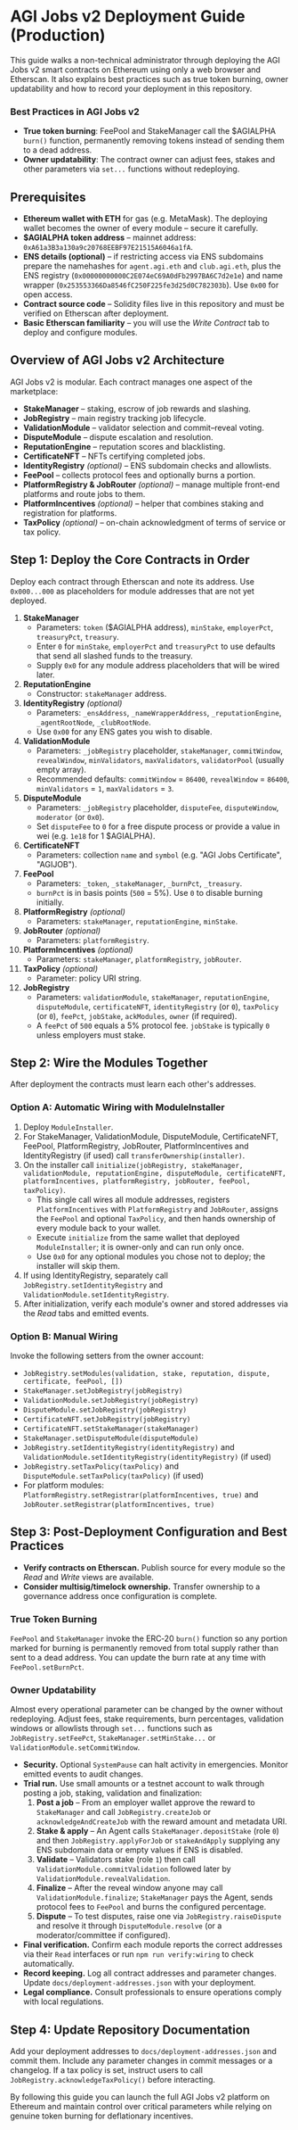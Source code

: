 # AGI Jobs v2 Deployment Guide (Production)

This guide walks a non-technical administrator through deploying the AGI Jobs v2 smart contracts on Ethereum using only a web browser and Etherscan.  It also explains best practices such as true token burning, owner updatability and how to record your deployment in this repository.

### Best Practices in AGI Jobs v2
- **True token burning**: FeePool and StakeManager call the $AGIALPHA `burn()` function, permanently removing tokens instead of sending them to a dead address.
- **Owner updatability**: The contract owner can adjust fees, stakes and other parameters via `set...` functions without redeploying.

## Prerequisites
- **Ethereum wallet with ETH** for gas (e.g. MetaMask).  The deploying wallet becomes the owner of every module – secure it carefully.
- **$AGIALPHA token address** – mainnet address: `0xA61a3B3a130a9c20768EEBF97E21515A6046a1fA`.
- **ENS details (optional)** – if restricting access via ENS subdomains prepare the namehashes for `agent.agi.eth` and `club.agi.eth`, plus the ENS registry (`0x00000000000C2E074eC69A0dFb2997BA6C7d2e1e`) and name wrapper (`0x253553366Da8546fC250F225fe3d25d0C782303b`).  Use `0x00` for open access.
- **Contract source code** – Solidity files live in this repository and must be verified on Etherscan after deployment.
- **Basic Etherscan familiarity** – you will use the *Write Contract* tab to deploy and configure modules.

## Overview of AGI Jobs v2 Architecture
AGI Jobs v2 is modular.  Each contract manages one aspect of the marketplace:
- **StakeManager** – staking, escrow of job rewards and slashing.
- **JobRegistry** – main registry tracking job lifecycle.
- **ValidationModule** – validator selection and commit–reveal voting.
- **DisputeModule** – dispute escalation and resolution.
- **ReputationEngine** – reputation scores and blacklisting.
- **CertificateNFT** – NFTs certifying completed jobs.
- **IdentityRegistry** *(optional)* – ENS subdomain checks and allowlists.
- **FeePool** – collects protocol fees and optionally burns a portion.
- **PlatformRegistry & JobRouter** *(optional)* – manage multiple front-end platforms and route jobs to them.
- **PlatformIncentives** *(optional)* – helper that combines staking and registration for platforms.
- **TaxPolicy** *(optional)* – on-chain acknowledgment of terms of service or tax policy.

## Step 1: Deploy the Core Contracts in Order
Deploy each contract through Etherscan and note its address.  Use `0x000...000` as placeholders for module addresses that are not yet deployed.

1. **StakeManager**
   - Parameters: `token` ($AGIALPHA address), `minStake`, `employerPct`, `treasuryPct`, `treasury`.
   - Enter `0` for `minStake`, `employerPct` and `treasuryPct` to use defaults that send all slashed funds to the treasury.
   - Supply `0x0` for any module address placeholders that will be wired later.
2. **ReputationEngine**
   - Constructor: `stakeManager` address.
3. **IdentityRegistry** *(optional)*
   - Parameters: `_ensAddress`, `_nameWrapperAddress`, `_reputationEngine`, `_agentRootNode`, `_clubRootNode`.
   - Use `0x00` for any ENS gates you wish to disable.
4. **ValidationModule**
   - Parameters: `_jobRegistry` placeholder, `stakeManager`, `commitWindow`, `revealWindow`, `minValidators`, `maxValidators`, `validatorPool` (usually empty array).
   - Recommended defaults: `commitWindow` = `86400`, `revealWindow` = `86400`, `minValidators` = `1`, `maxValidators` = `3`.
5. **DisputeModule**
   - Parameters: `_jobRegistry` placeholder, `disputeFee`, `disputeWindow`, `moderator` (or `0x0`).
   - Set `disputeFee` to `0` for a free dispute process or provide a value in wei (e.g. `1e18` for 1 $AGIALPHA).
6. **CertificateNFT**
   - Parameters: collection `name` and `symbol` (e.g. "AGI Jobs Certificate", "AGIJOB").
7. **FeePool**
   - Parameters: `_token`, `_stakeManager`, `_burnPct`, `_treasury`.
   - `burnPct` is in basis points (`500` = 5%).  Use `0` to disable burning initially.
8. **PlatformRegistry** *(optional)*
   - Parameters: `stakeManager`, `reputationEngine`, `minStake`.
9. **JobRouter** *(optional)*
   - Parameters: `platformRegistry`.
10. **PlatformIncentives** *(optional)*
    - Parameters: `stakeManager`, `platformRegistry`, `jobRouter`.
11. **TaxPolicy** *(optional)*
    - Parameter: policy URI string.
12. **JobRegistry**
    - Parameters: `validationModule`, `stakeManager`, `reputationEngine`, `disputeModule`, `certificateNFT`, `identityRegistry` (or `0`), `taxPolicy` (or `0`), `feePct`, `jobStake`, `ackModules`, `owner` (if required).
    - A `feePct` of `500` equals a 5% protocol fee.  `jobStake` is typically `0` unless employers must stake.

## Step 2: Wire the Modules Together
After deployment the contracts must learn each other's addresses.

### Option A: Automatic Wiring with ModuleInstaller
1. Deploy `ModuleInstaller`.
2. For StakeManager, ValidationModule, DisputeModule, CertificateNFT, FeePool, PlatformRegistry, JobRouter, PlatformIncentives and IdentityRegistry (if used) call `transferOwnership(installer)`.
3. On the installer call `initialize(jobRegistry, stakeManager, validationModule, reputationEngine, disputeModule, certificateNFT, platformIncentives, platformRegistry, jobRouter, feePool, taxPolicy)`.
   - This single call wires all module addresses, registers `PlatformIncentives` with `PlatformRegistry` and `JobRouter`, assigns the `FeePool` and optional `TaxPolicy`, and then hands ownership of every module back to your wallet.
   - Execute `initialize` from the same wallet that deployed `ModuleInstaller`; it is owner-only and can run only once.
   - Use `0x0` for any optional modules you chose not to deploy; the installer will skip them.
4. If using IdentityRegistry, separately call `JobRegistry.setIdentityRegistry` and `ValidationModule.setIdentityRegistry`.
5. After initialization, verify each module's owner and stored addresses via the *Read* tabs and emitted events.

### Option B: Manual Wiring
Invoke the following setters from the owner account:
- `JobRegistry.setModules(validation, stake, reputation, dispute, certificate, feePool, [])`
- `StakeManager.setJobRegistry(jobRegistry)`
- `ValidationModule.setJobRegistry(jobRegistry)`
- `DisputeModule.setJobRegistry(jobRegistry)`
- `CertificateNFT.setJobRegistry(jobRegistry)`
- `CertificateNFT.setStakeManager(stakeManager)`
- `StakeManager.setDisputeModule(disputeModule)`
- `JobRegistry.setIdentityRegistry(identityRegistry)` and `ValidationModule.setIdentityRegistry(identityRegistry)` (if used)
- `JobRegistry.setTaxPolicy(taxPolicy)` and `DisputeModule.setTaxPolicy(taxPolicy)` (if used)
- For platform modules: `PlatformRegistry.setRegistrar(platformIncentives, true)` and `JobRouter.setRegistrar(platformIncentives, true)`

## Step 3: Post-Deployment Configuration and Best Practices
- **Verify contracts on Etherscan.**  Publish source for every module so the *Read* and *Write* views are available.
- **Consider multisig/timelock ownership.**  Transfer ownership to a governance address once configuration is complete.
### True Token Burning
`FeePool` and `StakeManager` invoke the ERC‑20 `burn()` function so any portion marked for burning is permanently removed from total supply rather than sent to a dead address.  You can update the burn rate at any time with `FeePool.setBurnPct`.

### Owner Updatability
Almost every operational parameter can be changed by the owner without redeploying.  Adjust fees, stake requirements, burn percentages, validation windows or allowlists through `set...` functions such as `JobRegistry.setFeePct`, `StakeManager.setMinStake...` or `ValidationModule.setCommitWindow`.

- **Security.**  Optional `SystemPause` can halt activity in emergencies.  Monitor emitted events to audit changes.
- **Trial run.**  Use small amounts or a testnet account to walk through posting a job, staking, validation and finalization:
   1. **Post a job** – From an employer wallet approve the reward to `StakeManager` and call `JobRegistry.createJob` or `acknowledgeAndCreateJob` with the reward amount and metadata URI.
   2. **Stake & apply** – An Agent calls `StakeManager.depositStake` (role `0`) and then `JobRegistry.applyForJob` or `stakeAndApply` supplying any ENS subdomain data or empty values if ENS is disabled.
   3. **Validate** – Validators stake (role `1`) then call `ValidationModule.commitValidation` followed later by `ValidationModule.revealValidation`.
   4. **Finalize** – After the reveal window anyone may call `ValidationModule.finalize`; `StakeManager` pays the Agent, sends protocol fees to `FeePool` and burns the configured percentage.
   5. **Dispute** – To test disputes, raise one via `JobRegistry.raiseDispute` and resolve it through `DisputeModule.resolve` (or a moderator/committee if configured).
- **Final verification.**  Confirm each module reports the correct addresses via their `Read` interfaces or run `npm run verify:wiring` to check automatically.
- **Record keeping.**  Log all contract addresses and parameter changes.  Update `docs/deployment-addresses.json` with your deployment.
- **Legal compliance.**  Consult professionals to ensure operations comply with local regulations.

## Step 4: Update Repository Documentation
Add your deployment addresses to `docs/deployment-addresses.json` and commit them.  Include any parameter changes in commit messages or a changelog.  If a tax policy is set, instruct users to call `JobRegistry.acknowledgeTaxPolicy()` before interacting.

By following this guide you can launch the full AGI Jobs v2 platform on Ethereum and maintain control over critical parameters while relying on genuine token burning for deflationary incentives.
